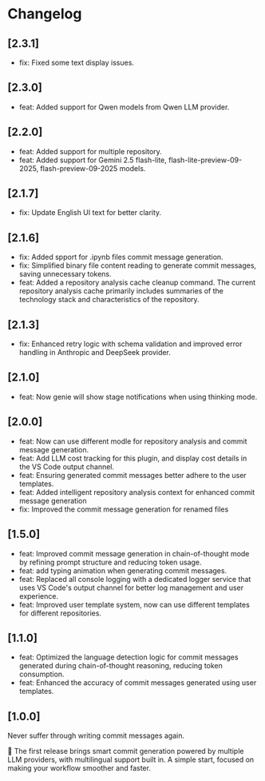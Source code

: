 # Changelog

## [2.3.1]
- fix: Fixed some text display issues.

## [2.3.0]
- feat: Added support for Qwen models from Qwen LLM provider.

## [2.2.0]
- feat: Added support for multiple repository.
- feat: Added support for Gemini 2.5 flash-lite, flash-lite-preview-09-2025, flash-preview-09-2025 models.

## [2.1.7]
- fix: Update English UI text for better clarity.

## [2.1.6]
- fix: Added spport for .ipynb files commit message generation.
- fix: Simplified binary file content reading to generate commit messages, saving unnecessary tokens.
- feat: Added a repository analysis cache cleanup command. The current repository analysis cache primarily includes summaries of the technology stack and characteristics of the repository.

## [2.1.3]
- fix: Enhanced retry logic with schema validation and improved error handling in Anthropic and DeepSeek provider.

## [2.1.0]
- feat: Now genie will show stage notifications when using thinking mode.

## [2.0.0]
- feat: Now can use different modle for repository analysis and commit message generation.
- feat: Add LLM cost tracking for this plugin, and display cost details in the VS Code output channel.
- feat: Ensuring generated commit messages better adhere to the user templates.
- feat: Added intelligent repository analysis context for enhanced commit message generation
- fix: Improved the commit message generation for renamed files

## [1.5.0]
- feat: Improved commit message generation in chain-of-thought mode by refining prompt structure and reducing token usage.
- feat: add typing animation when generating commit messages.
- feat: Replaced all console logging with a dedicated logger service that uses VS Code's output channel for better log management and user experience.
- feat: Improved user template system, now can use different templates for different repositories.

## [1.1.0]

- feat: Optimized the language detection logic for commit messages generated during chain-of-thought reasoning, reducing token consumption.
- feat: Enhanced the accuracy of commit messages generated using user templates.

## [1.0.0]

Never suffer through writing commit messages again.

🎉 The first release brings smart commit generation powered by multiple LLM providers, with multilingual support built in.
A simple start, focused on making your workflow smoother and faster.